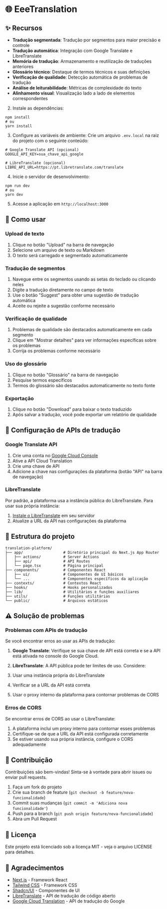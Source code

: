 # 🌐 EeeTranslation

## ✨ Recursos

- **Tradução segmentada**: Tradução por segmentos para maior precisão e controle
- **Tradução automática**: Integração com Google Translate e LibreTranslate
- **Memória de tradução**: Armazenamento e reutilização de traduções anteriores
- **Glossário técnico**: Destaque de termos técnicos e suas definições
- **Verificação de qualidade**: Detecção automática de problemas de tradução
- **Análise de leiturabilidade**: Métricas de complexidade do texto
- **Alinhamento visual**: Visualização lado a lado de elementos correspondentes

2. Instale as dependências:

```shellscript
npm install
# ou
yarn install
```


3. Configure as variáveis de ambiente:
Crie um arquivo `.env.local` na raiz do projeto com o seguinte conteúdo:

```plaintext
# Google Translate API (opcional)
GOOGLE_API_KEY=sua_chave_api_google

# LibreTranslate (opcional)
LIBRE_API_URL=https://pt.libretranslate.com/translate
```


4. Inicie o servidor de desenvolvimento:

```shellscript
npm run dev
# ou
yarn dev
```


5. Acesse a aplicação em `http://localhost:3000`


## 📖 Como usar

### Upload de texto

1. Clique no botão "Upload" na barra de navegação
2. Selecione um arquivo de texto ou Markdown
3. O texto será carregado e segmentado automaticamente


### Tradução de segmentos

1. Navegue entre os segmentos usando as setas do teclado ou clicando neles
2. Digite a tradução diretamente no campo de texto
3. Use o botão "Suggest" para obter uma sugestão de tradução automática
4. Aceite ou rejeite a sugestão conforme necessário


### Verificação de qualidade

1. Problemas de qualidade são destacados automaticamente em cada segmento
2. Clique em "Mostrar detalhes" para ver informações específicas sobre os problemas
3. Corrija os problemas conforme necessário


### Uso do glossário

1. Clique no botão "Glossário" na barra de navegação
2. Pesquise termos específicos
3. Termos do glossário são destacados automaticamente no texto fonte


### Exportação

1. Clique no botão "Download" para baixar o texto traduzido
2. Após salvar a tradução, você pode exportar um relatório de qualidade


## 🔧 Configuração de APIs de tradução

### Google Translate API

1. Crie uma conta no [Google Cloud Console](https://console.cloud.google.com/)
2. Ative a API Cloud Translation
3. Crie uma chave de API
4. Adicione a chave nas configurações da plataforma (botão "API" na barra de navegação)


### LibreTranslate

Por padrão, a plataforma usa a instância pública do LibreTranslate. Para usar sua própria instância:

1. [Instale o LibreTranslate](https://github.com/LibreTranslate/LibreTranslate) em seu servidor
2. Atualize a URL da API nas configurações da plataforma


## 📁 Estrutura do projeto

```
translation-platform/
├── app/                  # Diretório principal do Next.js App Router
│   ├── actions/          # Server Actions
│   ├── api/              # API Routes
│   └── page.tsx          # Página principal
├── components/           # Componentes React
│   ├── ui/               # Componentes de UI básicos
│   └── ...               # Componentes específicos da aplicação
├── contexts/             # Contextos React
├── hooks/                # Hooks personalizados
├── lib/                  # Utilitários e funções auxiliares
├── utils/                # Funções utilitárias
└── public/               # Arquivos estáticos
```

## ⚠️ Solução de problemas

### Problemas com APIs de tradução

Se você encontrar erros ao usar as APIs de tradução:

1. **Google Translate**: Verifique se sua chave de API está correta e se a API está ativada no console do Google Cloud.
2. **LibreTranslate**: A API pública pode ter limites de uso. Considere:

1. Usar uma instância própria do LibreTranslate
2. Verificar se a URL da API está correta
3. Usar o proxy interno da plataforma para contornar problemas de CORS


### Erros de CORS

Se encontrar erros de CORS ao usar o LibreTranslate:

1. A plataforma inclui um proxy interno para contornar esses problemas
2. Certifique-se de que a URL da API está configurada corretamente
3. Se estiver usando sua própria instância, configure o CORS adequadamente


## 🤝 Contribuição

Contribuições são bem-vindas! Sinta-se à vontade para abrir issues ou enviar pull requests.

1. Faça um fork do projeto
2. Crie sua branch de feature (`git checkout -b feature/nova-funcionalidade`)
3. Commit suas mudanças (`git commit -m 'Adiciona nova funcionalidade'`)
4. Push para a branch (`git push origin feature/nova-funcionalidade`)
5. Abra um Pull Request


## 📄 Licença

Este projeto está licenciado sob a licença MIT - veja o arquivo LICENSE para detalhes.

## 🙏 Agradecimentos

- [Next.js](https://nextjs.org/) - Framework React
- [Tailwind CSS](https://tailwindcss.com/) - Framework CSS
- [Shadcn/UI](https://ui.shadcn.com/) - Componentes de UI
- [LibreTranslate](https://libretranslate.com/) - API de tradução de código aberto
- [Google Cloud Translation](https://cloud.google.com/translate) - API de tradução do Google

